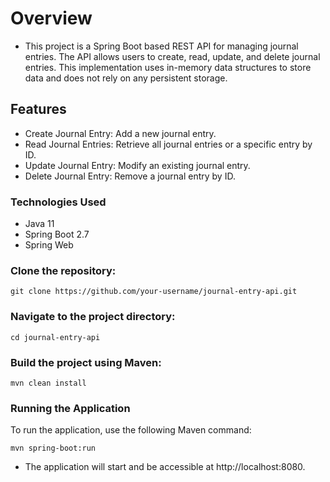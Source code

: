 # Overview
- This project is a Spring Boot based REST API for managing journal entries. The API allows users to create, read, update, and delete journal entries. This implementation uses in-memory data structures to store data and does not rely on any persistent storage.

## Features
- Create Journal Entry: Add a new journal entry.
- Read Journal Entries: Retrieve all journal entries or a specific entry by ID.
- Update Journal Entry: Modify an existing journal entry.
- Delete Journal Entry: Remove a journal entry by ID.
### Technologies Used
- Java 11
- Spring Boot 2.7
- Spring Web

### Clone the repository:
```
git clone https://github.com/your-username/journal-entry-api.git
```
### Navigate to the project directory:
```
cd journal-entry-api
```

### Build the project using Maven:
```
mvn clean install
```
### Running the Application
To run the application, use the following Maven command:

```
mvn spring-boot:run
```
- The application will start and be accessible at http://localhost:8080.
